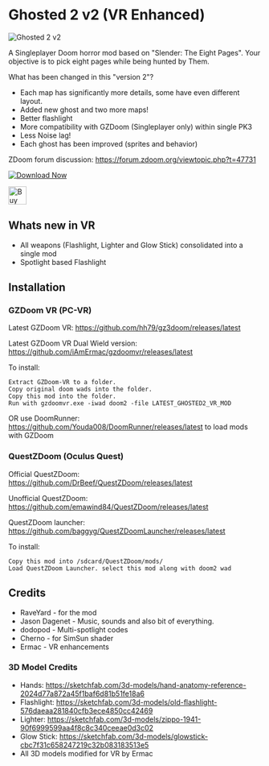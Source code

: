 # Ghosted 2 v2 (VR Enhanced)

![Ghosted 2 v2](https://i.imgur.com/QoxNf99.jpg)

A Singleplayer Doom horror mod based on "Slender: The Eight Pages".
Your objective is to pick eight pages while being hunted by Them.

What has been changed in this "version 2"?
+ Each map has significantly more details, some have even different layout.
+ Added new ghost and two more maps!
+ Better flashlight
+ More compatibility with GZDoom (Singleplayer only) within single PK3
+ Less Noise lag!
+ Each ghost has been improved (sprites and behavior)

ZDoom forum discussion: https://forum.zdoom.org/viewtopic.php?t=47731

[![Download Now](https://raster.shields.io/github/downloads/iAmErmac/Ghosted2-VR/total)](https://github.com/iAmErmac/Ghosted2-VR/releases/latest)

[<img src="https://cdn.ko-fi.com/cdn/kofi2.png?v=2" height="36" alt="Buy me a Cofee!">](https://ko-fi.com/ermac)

## Whats new in VR
* All weapons (Flashlight, Lighter and Glow Stick) consolidated into a single mod
* Spotlight based Flashlight

## Installation

### GZDoom VR (PC-VR)

Latest GZDoom VR: https://github.com/hh79/gz3doom/releases/latest

Latest GZDoom VR Dual Wield version: https://github.com/iAmErmac/gzdoomvr/releases/latest

To install:

    Extract GZDoom-VR to a folder.
    Copy original doom wads into the folder.
    Copy this mod into the folder.
    Run with gzdoomvr.exe -iwad doom2 -file LATEST_GHOSTED2_VR_MOD
  
OR use DoomRunner: https://github.com/Youda008/DoomRunner/releases/latest to load mods with GZDoom

### QuestZDoom (Oculus Quest)

Official QuestZDoom: https://github.com/DrBeef/QuestZDoom/releases/latest

Unofficial QuestZDoom: https://github.com/emawind84/QuestZDoom/releases/latest

QuestZDoom launcher: https://github.com/baggyg/QuestZDoomLauncher/releases/latest

To install:

    Copy this mod into /sdcard/QuestZDoom/mods/
    Load QuestZDoom Launcher. select this mod along with doom2 wad

## Credits
* RaveYard - for the mod
* Jason Dagenet - Music, sounds and also bit of everything.
* dodopod - Multi-spotlight codes
* Cherno - for SimSun shader
* Ermac - VR enhancements

### 3D Model Credits
* Hands: https://sketchfab.com/3d-models/hand-anatomy-reference-2024d77a872a45f1baf6d81b51fe18a6
* Flashlight: https://sketchfab.com/3d-models/old-flashlight-576daeaa281840cfb3ece4850cc42469
* Lighter: https://sketchfab.com/3d-models/zippo-1941-90f6999599aa4f8c8c340ceeae0d3c02
* Glow Stick: https://sketchfab.com/3d-models/glowstick-cbc7f31c658247219c32b083183513e5
* All 3D models modified for VR by Ermac